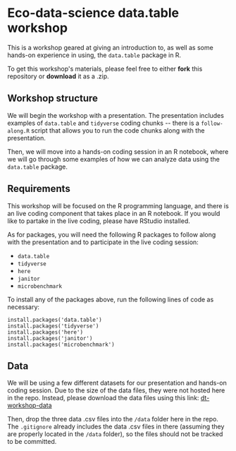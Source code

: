 # Eco-data-science data.table workshop

This is a workshop geared at giving an introduction to, as well as some hands-on experience in using, the ``data.table`` package in R.

To get this workshop's materials, please feel free to either **fork** this repository or **download** it as a .zip.

## Workshop structure

We will begin the workshop with a presentation. The presentation includes examples of ``data.table`` and ``tidyverse`` coding chunks -- there is a ``follow-along.R`` script that allows you to run the code chunks along with the presentation.

Then, we will move into a hands-on coding session in an R notebook, where we will go through some examples of how we can analyze data using the ``data.table`` package.

## Requirements

This workshop will be focused on the R programming language, and there is an live coding component that takes place in an R notebook. If you would like to partake in the live coding, please have RStudio installed.

As for packages, you will need the following R packages to follow along with the presentation and to participate in the live coding session:
  * `data.table`
  * `tidyverse`
  * `here`
  * `janitor`
  * `microbenchmark`
  
To install any of the packages above, run the following lines of code as necessary:
  
```
install.packages('data.table')
install.packages('tidyverse')
install.packages('here')
install.packages('janitor')
install.packages('microbenchmark')
```
  
## Data
  
We will be using a few different datasets for our presentation and hands-on coding session. Due to the size of the data files, they were not hosted here in the repo. Instead, please download the data files using this link: [dt-workshop-data](https://drive.google.com/drive/folders/1QGHJ-HkCxHyuj5axptNkPYkLmyF8kygS?usp=sharing)

Then, drop the three data .csv files into the ``/data`` folder here in the repo. The ``.gitignore`` already includes the data .csv files in there (assuming they are properly located in the ``/data`` folder), so the files should not be tracked to be committed.
